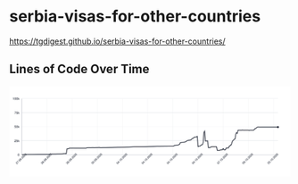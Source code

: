 # serbia-visas-for-other-countries

https://tgdigest.github.io/serbia-visas-for-other-countries/

## Lines of Code Over Time

<picture>
  <source media="(prefers-color-scheme: dark)" srcset=".github/loc-history-dark.svg">
  <source media="(prefers-color-scheme: light)" srcset=".github/loc-history-light.svg">
  <img src=".github/loc-history.svg" alt="Lines of code over time">
</picture>